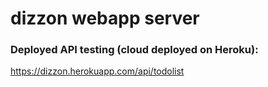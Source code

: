 # dizzon webapp server
### Deployed API testing (cloud deployed on Heroku):

https://dizzon.herokuapp.com/api/todolist
